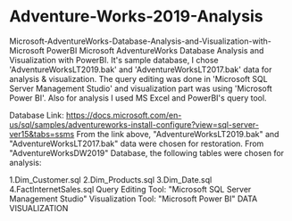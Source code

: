 # Adventure-Works-2019-Analysis
Microsoft-AdventureWorks-Database-Analysis-and-Visualization-with-Microsoft PowerBI
Microsoft AdventureWorks Database Analysis and Visualization with PowerBI. It's sample database, I chose 'AdventureWorksLT2019.bak' and 'AdventureWorksLT2017.bak' data for analysis & visualization. The query editing was done in 'Microsoft SQL Server Management Studio' and visualization part was using 'Microsoft Power BI'. Also for analysis I used MS Excel and PowerBI's query tool.

Database Link: https://docs.microsoft.com/en-us/sql/samples/adventureworks-install-configure?view=sql-server-ver15&tabs=ssms 
From the link above, "AdventureWorksLT2019.bak" and "AdventureWorksLT2017.bak" data were chosen for restoration. From "AdventureWorksDW2019" Database, the following tables were chosen for analysis:

1.Dim_Customer.sql
2.Dim_Products.sql
3.Dim_Date.sql
4.FactInternetSales.sql
Query Editing Tool: "Microsoft SQL Server Management Studio"
Visualization Tool: "Microsoft Power BI"
DATA VISUALIZATION

